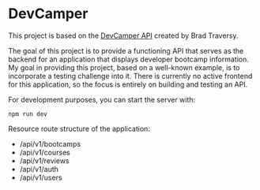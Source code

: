 # DevCamper

This project is based on the [DevCamper API](https://github.com/bradtraversy/devcamper-api) created by Brad Traversy.

The goal of this project is to provide a functioning API that serves as the backend for an application that displays developer bootcamp information. My goal in providing this project, based on a well-known example, is to incorporate a testing challenge into it. There is currently no active frontend for this application, so the focus is entirely on building and testing an API.

For development purposes, you can start the server with:

```
npm run dev
```

Resource route structure of the application:

* /api/v1/bootcamps
* /api/v1/courses
* /api/v1/reviews
* /api/v1/auth
* /api/v1/users
